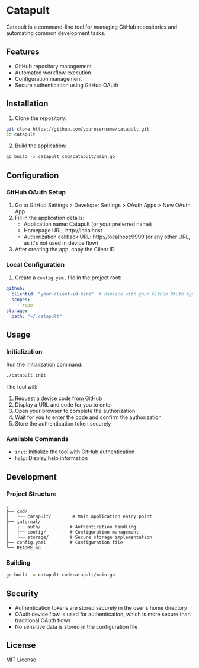 # Catapult

Catapult is a command-line tool for managing GitHub repositories and automating common development tasks.

## Features

- GitHub repository management
- Automated workflow execution
- Configuration management
- Secure authentication using GitHub OAuth

## Installation

1. Clone the repository:
```bash
git clone https://github.com/yourusername/catapult.git
cd catapult
```

2. Build the application:
```bash
go build -o catapult cmd/catapult/main.go
```

## Configuration

### GitHub OAuth Setup

1. Go to GitHub Settings > Developer Settings > OAuth Apps > New OAuth App
2. Fill in the application details:
   - Application name: Catapult (or your preferred name)
   - Homepage URL: http://localhost
   - Authorization callback URL: http://localhost:9999 (or any other URL, as it's not used in device flow)
3. After creating the app, copy the Client ID

### Local Configuration

1. Create a `config.yaml` file in the project root:
```yaml
github:
  clientid: "your-client-id-here"  # Replace with your GitHub OAuth App Client ID
  scopes:
    - repo
storage:
  path: "~/.catapult"
```

## Usage

### Initialization

Run the initialization command:
```bash
./catapult init
```

The tool will:
1. Request a device code from GitHub
2. Display a URL and code for you to enter
3. Open your browser to complete the authorization
4. Wait for you to enter the code and confirm the authorization
5. Store the authentication token securely

### Available Commands

- `init`: Initialize the tool with GitHub authentication
- `help`: Display help information

## Development

### Project Structure

```
.
├── cmd/
│   └── catapult/        # Main application entry point
├── internal/
│   ├── auth/           # Authentication handling
│   ├── config/         # Configuration management
│   └── storage/        # Secure storage implementation
├── config.yaml         # Configuration file
└── README.md
```

### Building

```bash
go build -o catapult cmd/catapult/main.go
```

## Security

- Authentication tokens are stored securely in the user's home directory
- OAuth device flow is used for authentication, which is more secure than traditional OAuth flows
- No sensitive data is stored in the configuration file

## License

MIT License